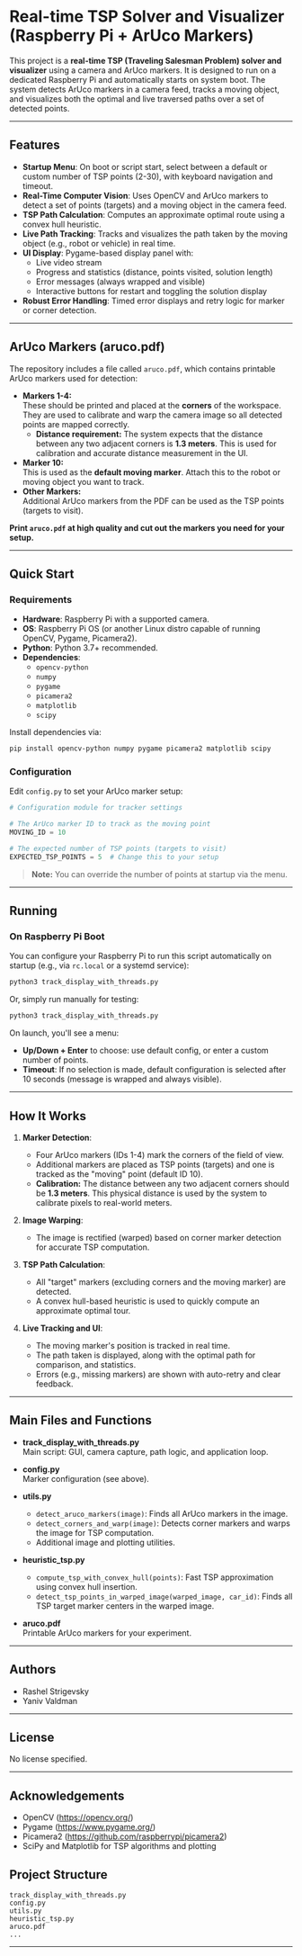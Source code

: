 # Real-time TSP Solver and Visualizer (Raspberry Pi + ArUco Markers)

This project is a **real-time TSP (Traveling Salesman Problem) solver and visualizer** using a camera and ArUco markers. It is designed to run on a dedicated Raspberry Pi and automatically starts on system boot. The system detects ArUco markers in a camera feed, tracks a moving object, and visualizes both the optimal and live traversed paths over a set of detected points.

---

## Features

- **Startup Menu**: On boot or script start, select between a default or custom number of TSP points (2-30), with keyboard navigation and timeout.
- **Real-Time Computer Vision**: Uses OpenCV and ArUco markers to detect a set of points (targets) and a moving object in the camera feed.
- **TSP Path Calculation**: Computes an approximate optimal route using a convex hull heuristic.
- **Live Path Tracking**: Tracks and visualizes the path taken by the moving object (e.g., robot or vehicle) in real time.
- **UI Display**: Pygame-based display panel with:
  - Live video stream
  - Progress and statistics (distance, points visited, solution length)
  - Error messages (always wrapped and visible)
  - Interactive buttons for restart and toggling the solution display
- **Robust Error Handling**: Timed error displays and retry logic for marker or corner detection.

---

## ArUco Markers (aruco.pdf)

The repository includes a file called `aruco.pdf`, which contains printable ArUco markers used for detection:

- **Markers 1-4:**  
  These should be printed and placed at the **corners** of the workspace. They are used to calibrate and warp the camera image so all detected points are mapped correctly.
  - **Distance requirement:** The system expects that the distance between any two adjacent corners is **1.3 meters**. This is used for calibration and accurate distance measurement in the UI.
- **Marker 10:**  
  This is used as the **default moving marker**. Attach this to the robot or moving object you want to track.
- **Other Markers:**  
  Additional ArUco markers from the PDF can be used as the TSP points (targets to visit).

**Print `aruco.pdf` at high quality and cut out the markers you need for your setup.**

---

## Quick Start

### **Requirements**

- **Hardware**: Raspberry Pi with a supported camera.
- **OS**: Raspberry Pi OS (or another Linux distro capable of running OpenCV, Pygame, Picamera2).
- **Python**: Python 3.7+ recommended.
- **Dependencies**:
  - `opencv-python`
  - `numpy`
  - `pygame`
  - `picamera2`
  - `matplotlib`
  - `scipy`

Install dependencies via:

```bash
pip install opencv-python numpy pygame picamera2 matplotlib scipy
```

### **Configuration**

Edit `config.py` to set your ArUco marker setup:

```python
# Configuration module for tracker settings

# The ArUco marker ID to track as the moving point
MOVING_ID = 10

# The expected number of TSP points (targets to visit)
EXPECTED_TSP_POINTS = 5  # Change this to your setup
```

> **Note:** You can override the number of points at startup via the menu.

---

## Running

### **On Raspberry Pi Boot**

You can configure your Raspberry Pi to run this script automatically on startup (e.g., via `rc.local` or a systemd service):

```bash
python3 track_display_with_threads.py
```

Or, simply run manually for testing:

```bash
python3 track_display_with_threads.py
```

On launch, you'll see a menu:
- **Up/Down + Enter** to choose: use default config, or enter a custom number of points.
- **Timeout**: If no selection is made, default configuration is selected after 10 seconds (message is wrapped and always visible).

---

## How It Works

1. **Marker Detection**:
   - Four ArUco markers (IDs 1-4) mark the corners of the field of view.
   - Additional markers are placed as TSP points (targets) and one is tracked as the "moving" point (default ID 10).
   - **Calibration:** The distance between any two adjacent corners should be **1.3 meters**. This physical distance is used by the system to calibrate pixels to real-world meters.

2. **Image Warping**:
   - The image is rectified (warped) based on corner marker detection for accurate TSP computation.

3. **TSP Path Calculation**:
   - All "target" markers (excluding corners and the moving marker) are detected.
   - A convex hull-based heuristic is used to quickly compute an approximate optimal tour.

4. **Live Tracking and UI**:
   - The moving marker's position is tracked in real time.
   - The path taken is displayed, along with the optimal path for comparison, and statistics.
   - Errors (e.g., missing markers) are shown with auto-retry and clear feedback.

---

## Main Files and Functions

- **track_display_with_threads.py**  
  Main script: GUI, camera capture, path logic, and application loop.

- **config.py**  
  Marker configuration (see above).

- **utils.py**  
  - `detect_aruco_markers(image)`: Finds all ArUco markers in the image.
  - `detect_corners_and_warp(image)`: Detects corner markers and warps the image for TSP computation.
  - Additional image and plotting utilities.

- **heuristic_tsp.py**  
  - `compute_tsp_with_convex_hull(points)`: Fast TSP approximation using convex hull insertion.
  - `detect_tsp_points_in_warped_image(warped_image, car_id)`: Finds all TSP target marker centers in the warped image.

- **aruco.pdf**  
  Printable ArUco markers for your experiment.

---

## Authors

- Rashel Strigevsky
- Yaniv Valdman

---

## License

No license specified.

---

## Acknowledgements

- OpenCV (https://opencv.org/)
- Pygame (https://www.pygame.org/)
- Picamera2 (https://github.com/raspberrypi/picamera2)
- SciPy and Matplotlib for TSP algorithms and plotting


## Project Structure

```
track_display_with_threads.py
config.py
utils.py
heuristic_tsp.py
aruco.pdf
...
```

---
